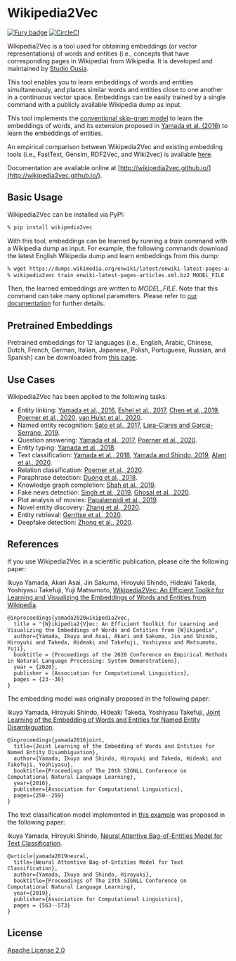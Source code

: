 Wikipedia2Vec
=============

[![Fury badge](https://badge.fury.io/py/wikipedia2vec.png)](http://badge.fury.io/py/wikipedia2vec)
[![CircleCI](https://circleci.com/gh/wikipedia2vec/wikipedia2vec.svg?style=svg)](https://circleci.com/gh/wikipedia2vec/wikipedia2vec)

Wikipedia2Vec is a tool used for obtaining embeddings (or vector representations) of words and entities (i.e., concepts that have corresponding pages in Wikipedia) from Wikipedia.
It is developed and maintained by [Studio Ousia](http://www.ousia.jp).

This tool enables you to learn embeddings of words and entities simultaneously, and places similar words and entities close to one another in a continuous vector space.
Embeddings can be easily trained by a single command with a publicly available Wikipedia dump as input.

This tool implements the [conventional skip-gram model](https://en.wikipedia.org/wiki/Word2vec) to learn the embeddings of words, and its extension proposed in [Yamada et al. (2016)](https://arxiv.org/abs/1601.01343) to learn the embeddings of entities.

An empirical comparison between Wikipedia2Vec and existing embedding tools (i.e., FastText, Gensim, RDF2Vec, and Wiki2vec) is available [here](https://arxiv.org/abs/1812.06280).

Documentation  are available online at [http://wikipedia2vec.github.io/](http://wikipedia2vec.github.io/).

## Basic Usage

Wikipedia2Vec can be installed via PyPI:

```bash
% pip install wikipedia2vec
```

With this tool, embeddings can be learned by running a *train* command with a Wikipedia dump as input.
For example, the following commands download the latest English Wikipedia dump and learn embeddings from this dump:

```bash
% wget https://dumps.wikimedia.org/enwiki/latest/enwiki-latest-pages-articles.xml.bz2
% wikipedia2vec train enwiki-latest-pages-articles.xml.bz2 MODEL_FILE
```

Then, the learned embeddings are written to *MODEL\_FILE*.
Note that this command can take many optional parameters.
Please refer to [our documentation](https://wikipedia2vec.github.io/wikipedia2vec/commands/) for further details.

## Pretrained Embeddings

Pretrained embeddings for 12 languages (i.e., English, Arabic, Chinese, Dutch, French, German, Italian, Japanese, Polish, Portuguese, Russian, and Spanish) can be downloaded from [this page](https://wikipedia2vec.github.io/wikipedia2vec/pretrained/).

## Use Cases

Wikipedia2Vec has been applied to the following tasks:

* Entity linking: [Yamada et al., 2016](https://arxiv.org/abs/1601.01343), [Eshel et al., 2017](https://arxiv.org/abs/1706.09147), [Chen et al., 2019](https://arxiv.org/abs/1911.03834), [Poerner et al., 2020](https://arxiv.org/abs/1911.03681), [van Hulst et al., 2020](https://arxiv.org/abs/2006.01969).
* Named entity recognition: [Sato et al., 2017](http://www.aclweb.org/anthology/I17-2017), [Lara-Clares and Garcia-Serrano, 2019](http://ceur-ws.org/Vol-2421/eHealth-KD_paper_6.pdf).
* Question answering: [Yamada et al., 2017](https://arxiv.org/abs/1803.08652), [Poerner et al., 2020](https://arxiv.org/abs/1911.03681).
* Entity typing: [Yamada et al., 2018](https://arxiv.org/abs/1806.02960).
* Text classification: [Yamada et al., 2018](https://arxiv.org/abs/1806.02960), [Yamada and Shindo, 2019](https://arxiv.org/abs/1909.01259), [Alam et al., 2020](https://link.springer.com/chapter/10.1007/978-3-030-61244-3_9).
* Relation classification: [Poerner et al., 2020](https://arxiv.org/abs/1911.03681).
* Paraphrase detection: [Duong et al., 2018](https://ieeexplore.ieee.org/abstract/document/8606845).
* Knowledge graph completion: [Shah et al., 2019](https://aaai.org/ojs/index.php/AAAI/article/view/4162).
* Fake news detection: [Singh et al., 2019](https://arxiv.org/abs/1906.11126), [Ghosal et al., 2020](https://arxiv.org/abs/2010.10836).
* Plot analysis of movies: [Papalampidi et al., 2019](https://arxiv.org/abs/1908.10328).
* Novel entity discovery: [Zhang et al., 2020](https://arxiv.org/abs/2002.00206).
* Entity retrieval: [Gerritse et al., 2020](https://link.springer.com/chapter/10.1007%2F978-3-030-45439-5_7).
* Deepfake detection: [Zhong et al., 2020](https://arxiv.org/abs/2010.07475).

## References

If you use Wikipedia2Vec in a scientific publication, please cite the following paper:

Ikuya Yamada, Akari Asai, Jin Sakuma, Hiroyuki Shindo, Hideaki Takeda, Yoshiyasu Takefuji, Yuji Matsumoto, [Wikipedia2Vec: An Efficient Toolkit for Learning and Visualizing the Embeddings of Words and Entities from Wikipedia](https://arxiv.org/abs/1812.06280).

```
@inproceedings{yamada2020wikipedia2vec,
  title = "{W}ikipedia2{V}ec: An Efficient Toolkit for Learning and Visualizing the Embeddings of Words and Entities from {W}ikipedia",
  author={Yamada, Ikuya and Asai, Akari and Sakuma, Jin and Shindo, Hiroyuki and Takeda, Hideaki and Takefuji, Yoshiyasu and Matsumoto, Yuji},
  booktitle = {Proceedings of the 2020 Conference on Empirical Methods in Natural Language Processing: System Demonstrations},
  year = {2020},
  publisher = {Association for Computational Linguistics},
  pages = {23--30}
}
```

The embedding model was originally proposed in the following paper:

Ikuya Yamada, Hiroyuki Shindo, Hideaki Takeda, Yoshiyasu Takefuji, [Joint Learning of the Embedding of Words and Entities for Named Entity Disambiguation](https://arxiv.org/abs/1601.01343).

```
@inproceedings{yamada2016joint,
  title={Joint Learning of the Embedding of Words and Entities for Named Entity Disambiguation},
  author={Yamada, Ikuya and Shindo, Hiroyuki and Takeda, Hideaki and Takefuji, Yoshiyasu},
  booktitle={Proceedings of The 20th SIGNLL Conference on Computational Natural Language Learning},
  year={2016},
  publisher={Association for Computational Linguistics},
  pages={250--259}
}
```

The text classification model implemented in [this example](https://github.com/wikipedia2vec/wikipedia2vec/tree/master/examples/text_classification) was proposed in the following paper:

Ikuya Yamada, Hiroyuki Shindo, [Neural Attentive Bag-of-Entities Model for Text Classification](https://arxiv.org/abs/1909.01259).

```
@article{yamada2019neural,
  title={Neural Attentive Bag-of-Entities Model for Text Classification},
  author={Yamada, Ikuya and Shindo, Hiroyuki},
  booktitle={Proceedings of The 23th SIGNLL Conference on Computational Natural Language Learning},
  year={2019},
  publisher={Association for Computational Linguistics},
  pages = {563--573}
}
```

## License

[Apache License 2.0](http://www.apache.org/licenses/LICENSE-2.0)
